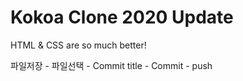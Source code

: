 # Kokoa Clone 2020 Update

HTML & CSS are so much better!

파일저장 - 파일선택 - Commit title - Commit - push